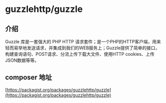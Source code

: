 # guzzlehttp/guzzle
## 介绍
Guzzle 库是一套强大的 PHP HTTP 请求套件；是一个PHP的HTTP客户端，用来轻而易举地发送请求，并集成到我们的WEB服务上；Guzzle提供了简单的接口，构建查询语句、POST请求、分流上传下载大文件、使用HTTP cookies、上传JSON数据等等。

## composer 地址
[https://packagist.org/packages/guzzlehttp/guzzle](https://packagist.org/packages/guzzlehttp/guzzle)

